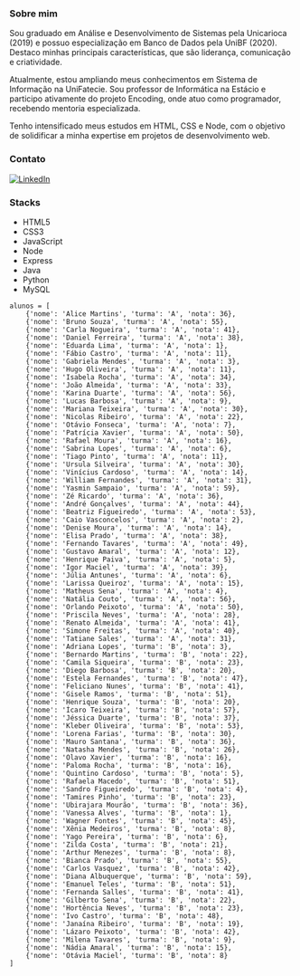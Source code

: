 ### Sobre mim

Sou graduado em Análise e Desenvolvimento de Sistemas pela Unicarioca (2019) e possuo especialização em Banco de Dados pela UniBF (2020). Destaco minhas principais características, que são liderança, comunicação e criatividade. 

Atualmente, estou ampliando meus conhecimentos em Sistema de Informação na UniFatecie. Sou professor de Informática na Estácio e participo ativamente do projeto Encoding, onde atuo como programador, recebendo mentoria especializada. 

Tenho intensificado meus estudos em HTML, CSS e Node, com o objetivo de solidificar a minha expertise em projetos de desenvolvimento web.

### Contato
[![LinkedIn](https://img.shields.io/badge/LinkedIn-000?style=for-the-badge&logo=linkedin&logoColor=0E76A8)](https://www.linkedin.com/in/nascimentof/)

### Stacks

- HTML5
- CSS3
- JavaScript
- Node
- Express
- Java
- Python
- MySQL

```
alunos = [
    {'nome': 'Alice Martins', 'turma': 'A', 'nota': 36},
    {'nome': 'Bruno Souza', 'turma': 'A', 'nota': 55},
    {'nome': 'Carla Nogueira', 'turma': 'A', 'nota': 41},
    {'nome': 'Daniel Ferreira', 'turma': 'A', 'nota': 38},
    {'nome': 'Eduarda Lima', 'turma': 'A', 'nota': 1},
    {'nome': 'Fábio Castro', 'turma': 'A', 'nota': 11},
    {'nome': 'Gabriela Mendes', 'turma': 'A', 'nota': 3},
    {'nome': 'Hugo Oliveira', 'turma': 'A', 'nota': 11},
    {'nome': 'Isabela Rocha', 'turma': 'A', 'nota': 34},
    {'nome': 'João Almeida', 'turma': 'A', 'nota': 33},
    {'nome': 'Karina Duarte', 'turma': 'A', 'nota': 56},
    {'nome': 'Lucas Barbosa', 'turma': 'A', 'nota': 9},
    {'nome': 'Mariana Teixeira', 'turma': 'A', 'nota': 30},
    {'nome': 'Nicolas Ribeiro', 'turma': 'A', 'nota': 22},
    {'nome': 'Otávio Fonseca', 'turma': 'A', 'nota': 7},
    {'nome': 'Patrícia Xavier', 'turma': 'A', 'nota': 50},
    {'nome': 'Rafael Moura', 'turma': 'A', 'nota': 16},
    {'nome': 'Sabrina Lopes', 'turma': 'A', 'nota': 6},
    {'nome': 'Tiago Pinto', 'turma': 'A', 'nota': 11},
    {'nome': 'Ursula Silveira', 'turma': 'A', 'nota': 30},
    {'nome': 'Vinícius Cardoso', 'turma': 'A', 'nota': 14},
    {'nome': 'William Fernandes', 'turma': 'A', 'nota': 31},
    {'nome': 'Yasmin Sampaio', 'turma': 'A', 'nota': 59},
    {'nome': 'Zé Ricardo', 'turma': 'A', 'nota': 36},
    {'nome': 'André Gonçalves', 'turma': 'A', 'nota': 44},
    {'nome': 'Beatriz Figueiredo', 'turma': 'A', 'nota': 53},
    {'nome': 'Caio Vasconcelos', 'turma': 'A', 'nota': 2},
    {'nome': 'Denise Moura', 'turma': 'A', 'nota': 14},
    {'nome': 'Elisa Prado', 'turma': 'A', 'nota': 38},
    {'nome': 'Fernando Tavares', 'turma': 'A', 'nota': 49},
    {'nome': 'Gustavo Amaral', 'turma': 'A', 'nota': 12},
    {'nome': 'Henrique Paiva', 'turma': 'A', 'nota': 5},
    {'nome': 'Igor Maciel', 'turma': 'A', 'nota': 39},
    {'nome': 'Júlia Antunes', 'turma': 'A', 'nota': 6},
    {'nome': 'Larissa Queiroz', 'turma': 'A', 'nota': 15},
    {'nome': 'Matheus Sena', 'turma': 'A', 'nota': 4},
    {'nome': 'Natália Couto', 'turma': 'A', 'nota': 56},
    {'nome': 'Orlando Peixoto', 'turma': 'A', 'nota': 50},
    {'nome': 'Priscila Neves', 'turma': 'A', 'nota': 28},
    {'nome': 'Renato Almeida', 'turma': 'A', 'nota': 41},
    {'nome': 'Simone Freitas', 'turma': 'A', 'nota': 40},
    {'nome': 'Tatiane Sales', 'turma': 'A', 'nota': 31},
    {'nome': 'Adriana Lopes', 'turma': 'B', 'nota': 3},
    {'nome': 'Bernardo Martins', 'turma': 'B', 'nota': 22},
    {'nome': 'Camila Siqueira', 'turma': 'B', 'nota': 23},
    {'nome': 'Diego Barbosa', 'turma': 'B', 'nota': 20},
    {'nome': 'Estela Fernandes', 'turma': 'B', 'nota': 47},
    {'nome': 'Feliciano Nunes', 'turma': 'B', 'nota': 41},
    {'nome': 'Gisele Ramos', 'turma': 'B', 'nota': 51},
    {'nome': 'Henrique Souza', 'turma': 'B', 'nota': 20},
    {'nome': 'Ícaro Teixeira', 'turma': 'B', 'nota': 57},
    {'nome': 'Jéssica Duarte', 'turma': 'B', 'nota': 37},
    {'nome': 'Kleber Oliveira', 'turma': 'B', 'nota': 53},
    {'nome': 'Lorena Farias', 'turma': 'B', 'nota': 30},
    {'nome': 'Mauro Santana', 'turma': 'B', 'nota': 36},
    {'nome': 'Natasha Mendes', 'turma': 'B', 'nota': 26},
    {'nome': 'Olavo Xavier', 'turma': 'B', 'nota': 16},
    {'nome': 'Paloma Rocha', 'turma': 'B', 'nota': 16},
    {'nome': 'Quintino Cardoso', 'turma': 'B', 'nota': 5},
    {'nome': 'Rafaela Macedo', 'turma': 'B', 'nota': 51},
    {'nome': 'Sandro Figueiredo', 'turma': 'B', 'nota': 4},
    {'nome': 'Tamires Pinho', 'turma': 'B', 'nota': 23},
    {'nome': 'Ubirajara Mourão', 'turma': 'B', 'nota': 36},
    {'nome': 'Vanessa Alves', 'turma': 'B', 'nota': 1},
    {'nome': 'Wagner Fontes', 'turma': 'B', 'nota': 45},
    {'nome': 'Xênia Medeiros', 'turma': 'B', 'nota': 8},
    {'nome': 'Yago Pereira', 'turma': 'B', 'nota': 6},
    {'nome': 'Zilda Costa', 'turma': 'B', 'nota': 21},
    {'nome': 'Arthur Menezes', 'turma': 'B', 'nota': 8},
    {'nome': 'Bianca Prado', 'turma': 'B', 'nota': 55},
    {'nome': 'Carlos Vasquez', 'turma': 'B', 'nota': 42},
    {'nome': 'Diana Albuquerque', 'turma': 'B', 'nota': 59},
    {'nome': 'Emanuel Teles', 'turma': 'B', 'nota': 51},
    {'nome': 'Fernanda Salles', 'turma': 'B', 'nota': 41},
    {'nome': 'Gilberto Sena', 'turma': 'B', 'nota': 22},
    {'nome': 'Hortência Neves', 'turma': 'B', 'nota': 23},
    {'nome': 'Ivo Castro', 'turma': 'B', 'nota': 48},
    {'nome': 'Janaína Ribeiro', 'turma': 'B', 'nota': 19},
    {'nome': 'Lázaro Peixoto', 'turma': 'B', 'nota': 42},
    {'nome': 'Milena Tavares', 'turma': 'B', 'nota': 9},
    {'nome': 'Nádia Amaral', 'turma': 'B', 'nota': 15},
    {'nome': 'Otávia Maciel', 'turma': 'B', 'nota': 8}
]
```






